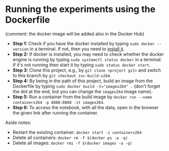 
# Running the experiments using the Dockerfile

(comment: the docker image will be added also in the Docker Hub)
 
- **Step 1:** Check if you have the docker installed by typing `sudo docker --version` in a terminal. If not, then you need to [install it](https://docs.docker.com/get-docker/).
- **Step 2:** If docker is installed, you may need to check whether the docker engine is running by typing `sudo systemctl status docker` in a terminal. If it's not running then start it by typing `sudo status docker start`. 
- **Step 3:** Clone this project, e.g., by `git clone <project git>` and switch to this branch by `git checkout inc-build-x264`.
- **Step 4:** By being in the path of this project, build an image from the Dockerfile by typing `sudo docker build -t="imagex264" .` (don't forget the dot at the end, but you can change the `imagex264` image name).
- **Step 5:** Run a container from the build image by `docker run --name containerx264 -p 8888:8888 -it imagex264`.
- **Step 6:** To access the notebook, with all the data, open in the browser the given link after running the container.

Aside notes: 
- Restart the existing container: `docker start -i containerx264`
- Delete all containers: `docker rm -f $(docker ps -a -q)`
- Delete all images: `docker rmi -f $(docker images -a -q)`
